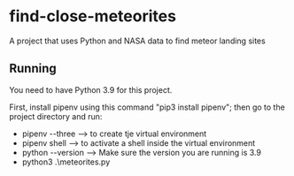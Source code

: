 # find-close-meteorites
A project that uses Python and NASA data to find meteor landing sites

## Running

You need to have Python 3.9 for this project.

First, install pipenv using this command "pip3 install pipenv"; then go to the project directory and run:

- pipenv --three --> to create tje virtual environment
- pipenv shell --> to activate a shell inside the virtual environment
- python --version --> Make sure the version you are running is 3.9
- python3 .\meteorites.py

